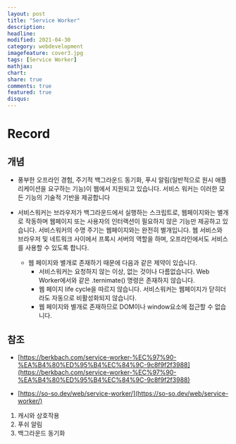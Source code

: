 ```yaml
---
layout: post
title: "Service Worker"
description: 
headline: 
modified: 2021-04-30
category: webdevelopment
imagefeature: cover3.jpg
tags: [Service Worker]
mathjax: 
chart: 
share: true
comments: true
featured: true
disqus:
---
```


# Record
## 개념
- 풍부한 오프라인 경험, 주기적 백그라운드 동기화, 푸시 알림(일반적으로
원시 애플리케이션을 요구하는 기능)이 웹에서 지원되고 있습니다.
서비스 워커는 이러한 모든 기능의 기술적 기반을 제공합니다


- 서비스워커는 브라우저가 백그라운드에서 실행하는 스크립트로, 웹페이지와는 별개로 작동하며 웹페이지 또는 사용자의 인터랙션이 필요하지 않은 기능만 제공하고 있습니다.
서비스워커의 수명 주기는 웹페이지와는 완전히 별개입니다. 웹 서비스와 브라우저 및 네트워크 사이에서 프록시 서버의 역할을 하며, 오프라인에서도 서비스를 사용할 수 있도록 합니다.
  - 웹 페이지와 별개로 존재하기 때문에 다음과 같은 제약이 있습니다.
    - 서비스워커는 요청하지 않는 이상, 없는 것이나 다름없습니다. Web Worker에서와 같은 .ternimate() 명령은 존재하지 않습니다.
    - 웹 페이지 life cycle을 따르지 않습니다. 서비스워커는 웹페이지가 닫히더라도 자동으로 비활성화되지 않습니다.
    - 웹 페이지와 별개로 존재하므로 DOM이나 window요소에 접근할 수 없습니다.


## 참조

- [https://berkbach.com/service-worker-%EC%97%90-%EA%B4%80%ED%95%B4%EC%84%9C-9c8f9f2f3988](https://berkbach.com/service-worker-%EC%97%90-%EA%B4%80%ED%95%B4%EC%84%9C-9c8f9f2f3988)

- [https://so-so.dev/web/service-worker/](https://so-so.dev/web/service-worker/)


1. 캐시와 상호작용
2. 푸쉬 알림
3. 백그라운드 동기화

